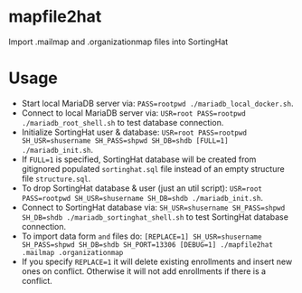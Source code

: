 # mapfile2hat
Import .mailmap and .organizationmap files into SortingHat

# Usage

- Start local MariaDB server via: `PASS=rootpwd ./mariadb_local_docker.sh`.
- Connect to local MariaDB server via: `USR=root PASS=rootpwd ./mariadb_root_shell.sh` to test database connection.
- Initialize SortingHat user & database: `USR=root PASS=rootpwd SH_USR=shusername SH_PASS=shpwd SH_DB=shdb [FULL=1] ./mariadb_init.sh`.
- If `FULL=1` is specified, SortingHat database will be created from gitignored populated `sortinghat.sql` file instead of an empty structure file `structure.sql`.
- To drop SortingHat database & user (just an util script): `USR=root PASS=rootpwd SH_USR=shusername SH_DB=shdb ./mariadb_init.sh`.
- Connect to SortingHat database via: `SH_USR=shusername SH_PASS=shpwd SH_DB=shdb ./mariadb_sortinghat_shell.sh` to test SortingHat database connection.
- To import data form `` and `` files do: `[REPLACE=1] SH_USR=shusername SH_PASS=shpwd SH_DB=shdb SH_PORT=13306 [DEBUG=1] ./mapfile2hat .mailmap .organizationmap`
- If you specify `REPLACE=1` it will delete existing enrollments and insert new ones on conflict.  Otherwise it will not add enrollments if there is a conflict.
